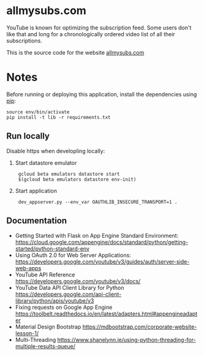 # allmysubs.com

YouTube is known for optimizing the subscription feed. Some users don't like
that and long for a chronologically ordered video list of all their subscriptions.

This is the source code for the website [allmysubs.com](https://allmysubs.com)

# Notes

Before running or deploying this application, install the dependencies using
[pip](http://pip.readthedocs.io/en/stable/):

    source env/bin/activate
    pip install -t lib -r requirements.txt

## Run locally

Disable https when developling locally:

1. Start datastore emulator

        gcloud beta emulators datastore start
        $(gcloud beta emulators datastore env-init)
    
1. Start application

        dev_appserver.py --env_var OAUTHLIB_INSECURE_TRANSPORT=1 .

## Documentation

* Getting Started with Flask on App Engine Standard Environment:
  https://cloud.google.com/appengine/docs/standard/python/getting-started/python-standard-env
* Using OAuth 2.0 for Web Server Applications: 
  https://developers.google.com/youtube/v3/guides/auth/server-side-web-apps
* YouTube API Reference
  https://developers.google.com/youtube/v3/docs/
* YouTube Data API Client Library for Python
  https://developers.google.com/api-client-library/python/apis/youtube/v3
* Fixing requests on Google App Engine
  https://toolbelt.readthedocs.io/en/latest/adapters.html#appengineadapter
* Material Design Bootstrap
  https://mdbootstrap.com/corporate-website-lesson-1/
* Multi-Threading 
  https://www.shanelynn.ie/using-python-threading-for-multiple-results-queue/